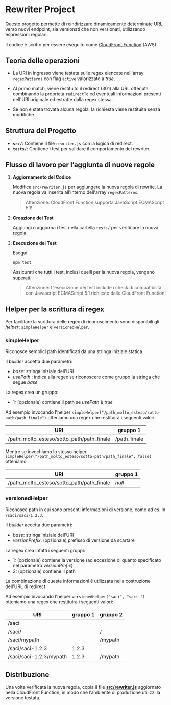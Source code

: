 # Rewriter Project

Questo progetto permette di reindirizzare dinamicamente determinate URL verso nuovi endpoint, sia versionati che non versionati, utilizzando espressioni regolari. 

Il codice è scritto per essere eseguito come [CloudFront Function](https://docs.aws.amazon.com/AmazonCloudFront/latest/DeveloperGuide/cloudfront-functions.html) (AWS). 

## Teoria delle operazioni

- La URI in ingresso viene testata sulle regex elencate nell'array `regexPatterns` con flag `active` valorizzato a _true_. 

- Al primo match, viene restituito il redirect (301) alla URL ottenuta combinando la proprietà `redirectTo` ed eventuali informazioni presenti nell'URI originale ed estratte dalla regex stessa.

- Se non è stata trovata alcuna regola, la richiesta viene restituita senza modifiche.

## Struttura del Progetto

- **`src/`**: Contiene il file `rewriter.js` con la logica di redirect.
- **`tests/`**: Contiene i test per validare il comportamento del rewriter.

## Flusso di lavoro per l’aggiunta di nuove regole

1. **Aggiornamento del Codice**

   Modifica `src/rewriter.js` per aggiungere la nuova regola di rewrite. La nuova regola va inserita all'interno dell'array `regexPatterns`. 

   > Attenzione: CloudFront Function supporta JavaScript ECMAScript 5.1!

2. **Creazione dei Test**

   Aggiungi o aggiorna i test nella cartella `tests/` per verificare la nuova regola.

3. **Esecuzione dei Test**

   Esegui:
   ```bash
   npm test
    ```

   Assicurati che tutti i test, inclusi quelli per la nuova regola, vengano superati.

   > Attenzione: L'esecuzione dei test include i check di compatibilità con Javascript ECMAScript 5.1 richiesto dalle CloudFront Function!

## Helper per la scrittura di regex
Per facilitare la scrittura delle regex di riconoscimento sono disponibili gli _helper_: `simpleHelper` e `versionedHelper`. 

### simpleHelper
Riconosce semplici path identificati da una stringa iniziale statica.

Il _builder_ accetta due parametri:
- _base_: stringa iniziale dell'URI
- _usePath_ : indica alla regex se riconoscere come gruppo la stringa che segue _base_

La regex crea un gruppo:

- 1: (opzionale) contiene il path se _usePath_ è _true_

Ad esempio invocando l'helper `simpleHelper("/path_molto_esteso/sotto-path/path_finale")` otteniamo una regex che restituirà i seguenti valori:

| URI | gruppo 1 |
| --- | ------- |
| /path_molto_esteso/sotto_path/path_finale | /path_finale

Mentre se invochiamo lo stesso helper `simpleHelper("/path_molto_esteso/sotto-path/path_finale", false)` otteniamo

| URI | gruppo 1 |
| --- | ------- |
| /path_molto_esteso/sotto_path/path_finale | _null_

### versionedHelper
Riconosce path in cui sono presenti informazioni di versione, come ad es. in `/saci/saci-1.2.3`.

Il _builder_ accetta due parametri:
- _base_: stringa iniziale dell'URI
- _versionPrefix_: (opzionale) prefisso di versione da scartare

La regex crea infatti i seguenti gruppi:

- 1: (opzionale) contiene la versione (ad eccezione di quanto specificato nel parametro _versionPrefix_)
- 2: (opzionale) contiene il path

La combinazione di queste informazioni è utilizzata nella costruzione dell'URL di redirect.

Ad esempio invocando l'helper `versionedHelper("saci", "saci-")` otteniamo una regex che restituirà i seguenti valori:

| URI | gruppo 1 | gruppo 2
| --- | ------- | ----
| /saci | | 
| /saci/ | | /
| /saci/mypath | | /mypath
| /saci/saci-1.2.3 | 1.2.3 |
| /saci/saci-1.2.3/mypath | 1.2.3 | /mypath

## Distribuzione
Una volta verificata la nuova regola, copia il file **[src/rewriter.js](/src/rewriter.js)** aggiornato nella CloudFront Function, in modo che l’ambiente di produzione utilizzi la versione testata.
